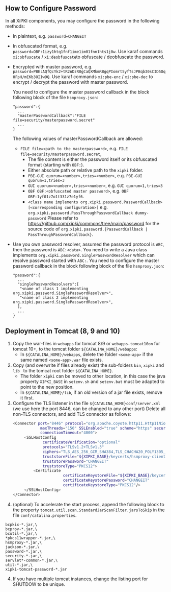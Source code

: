 How to Configure Password
----
In all XiPKI components, you may configure the password in the following methods:
- In plaintext, e.g. `password=CHANGEIT`

- In obfuscated format, e.g. `password=OBF:1izy1htq1fnf1ime1im01fnn1hts1j0w`.
  Use karaf commands `xi:obfuscate` / `xi:deobfuscate`to obfuscate / deobfuscate the password.

- Encrypted with master password, e.g. `password=PBE:AQfQcYk2+tR2nDzR0gCaQXMkmRBgqPIomrt5yfTsJPBqb30sCID5OqHFpH/mEKb3OIIw9Q`.
  Use karaf commands `xi:pbe-enc` / `xi:pbe-dec` to encrypt / decrypt the password with master password.

  You need to configure the master password callback in the block following block of the file `hsmproxy.json`:
   ```
   "password":{
     ...
     "masterPasswordCallback":"FILE file=security/masterpassword.secret"
     ...
   }
   ```
  The following values of masterPasswordCallback are allowed:
   - `FILE file=<path to the masterpassword>`, e.g. `FILE file=security/masterpassword.secret`,
      - The file content is either the password itself or its obfuscated format (starting with `OBF:`).
      - Either absolute path or relative path to the `xipki` folder.
      - `PBE-GUI quorum=<number>,tries=<number>`, e.g. `PBE-GUI quorum=1,tries=3`
      - `GUI quorum=<number>,tries=<number>`, e.g. `GUI quorum=1,tries=3`
      - `OBF OBF:<obfuscated master password>`, e.g. `OBF OBF:1yf01z7o1t331z7e1yf6`.
      - `<class name implements org.xipki.password.PasswordCallback> [<corresponding configuration>]`
        e.g. `org.xipki.password.PassThroughPasswordCallback dummy-password`
        Please refer to https://github.com/xipki/commons/tree/main/password for the source code of
        `org.xipki.password.{PasswordCallback | PassThroughPasswordCallback}`.

- Use you own password resolver, assumed the password protocol is `ABC`, then the password is
  `ABC:<data>`. You need to write a Java class implements `org.xipki.password.SinglePasswordResolver` which
  can resolve password started with `ABC:`.
  You need to configure the master password callback in the block following block of the file `hsmproxy.json`:
   ```
   "password":{
     ...
     "singlePasswordResolvers":[
      "<name of class 1 implementing org.xipki.password.SinglePasswordResolver>",
      "<name of class 2 implementing org.xipki.password.SinglePasswordResolver>",
     ],
     ...
   }
   ```

Deployment in Tomcat (8, 9 and 10)
----
1. Copy the war-files in `webapps` for tomcat 8/9 or `webapps-tomcat10on` for tomcat 10+,
   to the tomcat folder `${CATALINA_HOME}/webapps`:
    - In `${CATALINA_HOME}/webapps`, delete the folder `<some-app>` if the same named `<some-app>.war` file exists.
2. Copy (and overwrite if files already exist) the sub-folders `bin`, `xipki` and `lib `
   to the tomcat root folder `${CATALINA_HOME}`.
    - The folder `xipki` can be moved to other location, in this case the java property `XIPKI_BASE` in
      `setenv.sh` and `setenv.bat` must be adapted to point to the new position.
    - In `${CATALINA_HOME}/lib`, if an old version of a jar file exists, remove it first.
3. Configure the TLS listener in the file
   `${CATALINA_HOME}conf/server.xml` (we use here the port 8446, can be changed to any other port)
   Delete all non-TLS connectors, and add TLS connector as follows:
   ```sh
   <Connector port="8446" protocol="org.apache.coyote.http11.Http11Nio2Protocol"
               maxThreads="150" SSLEnabled="true" scheme="https" secure="true"
               connectionTimeout="4000">
        <SSLHostConfig
                certificateVerification="optional"
                protocols="TLSv1.2+TLSv1.3"
                ciphers="TLS_AES_256_GCM_SHA384,TLS_CHACHA20_POLY1305_SHA256,TLS_AES_128_GCM_SHA256,TLS_AES_128_CCM_8_SHA256,TLS_AES_128_CCM_SHA256,TLS_ECDHE_ECDSA_WITH_AES_128_GCM_SHA256,TLS_ECDHE_ECDSA_WITH_AES_128_CBC_SHA256, TLS_ECDHE_RSA_WITH_AES_128_GCM_SHA256, TLS_ECDHE_RSA_WITH_AES_128_CBC_SHA256"
                truststoreFile="${XIPKI_BASE}/keycerts/hsmproxy-client-certstore.p12"
                truststorePassword="CHANGEIT"
                truststoreType="PKCS12">
            <Certificate
                         certificateKeystoreFile="${XIPKI_BASE}/keycerts/hsmproxy-server.p12"
                         certificateKeystorePassword="CHANGEIT"
                         certificateKeystoreType="PKCS12"/>
        </SSLHostConfig>
   </Connector>
   ``` 
3. (optional) To accelerate the start process, append the following block to the property
`tomcat.util.scan.StandardJarScanFilter.jarsToSkip` in the file `conf/catalina.properties`.

```
bcpkix-*.jar,\
bcprov-*.jar,\
bcutil-*.jar,\
*pkcs11wrapper-*.jar,\
hsmproxy-*.jar,\
jackson-*.jar,\
password-*.jar,\
security-*.jar,\
servlet*-common-*.jar,\
util-*.jar,\
xipki-tomcat-password-*.jar
```

4. If you have multiple tomcat instances, change the listing port for SHUTDOW to be unique.
